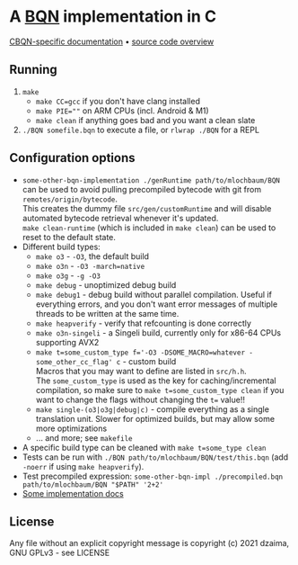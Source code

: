 # A [BQN](https://github.com/mlochbaum/BQN) implementation in C

[CBQN-specific documentation](docs/README.md) • [source code overview](src/README.md)

## Running

1. `make`
    - `make CC=gcc` if you don't have clang installed
    - `make PIE=""` on ARM CPUs (incl. Android & M1)
    - `make clean` if anything goes bad and you want a clean slate
2. `./BQN somefile.bqn` to execute a file, or `rlwrap ./BQN` for a REPL

## Configuration options

- `some-other-bqn-implementation ./genRuntime path/to/mlochbaum/BQN` can be used to avoid pulling precompiled bytecode with git from `remotes/origin/bytecode`.  
  This creates the dummy file `src/gen/customRuntime` and will disable automated bytecode retrieval whenever it's updated.  
  `make clean-runtime` (which is included in `make clean`) can be used to reset to the default state.
- Different build types:
    - `make o3` - `-O3`, the default build
    - `make o3n` - `-O3 -march=native`
    - `make o3g` - `-g -O3`
    - `make debug` - unoptimized debug build
    - `make debug1` - debug build without parallel compilation. Useful if everything errors, and you don't want error messages of multiple threads to be written at the same time.
    - `make heapverify` - verify that refcounting is done correctly
    - `make o3n-singeli` - a Singeli build, currently only for x86-64 CPUs supporting AVX2
    - `make t=some_custom_type f='-O3 -DSOME_MACRO=whatever -some_other_cc_flag' c` - custom build  
      Macros that you may want to define are listed in `src/h.h`.  
      The `some_custom_type` is used as the key for caching/incremental compilation, so make sure to `make t=some_custom_type clean` if you want to change the flags without changing the `t=` value!!
    - `make single-(o3|o3g|debug|c)` - compile everything as a single translation unit. Slower for optimized builds, but may allow some more optimizations
    - ... and more; see `makefile`
- A specific build type can be cleaned with `make t=some_type clean`
- Tests can be run with `./BQN path/to/mlochbaum/BQN/test/this.bqn` (add `-noerr` if using `make heapverify`).
- Test precompiled expression: `some-other-bqn-impl ./precompiled.bqn path/to/mlochbaum/BQN "$PATH" '2+2'`
- [Some implementation docs](https://github.com/dzaima/CBQN/tree/master/src#readme)

## License

Any file without an explicit copyright message is copyright (c) 2021 dzaima, GNU GPLv3 - see LICENSE